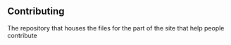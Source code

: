 ## Contributing
The repository that houses the files for the part of the site that help people contribute
